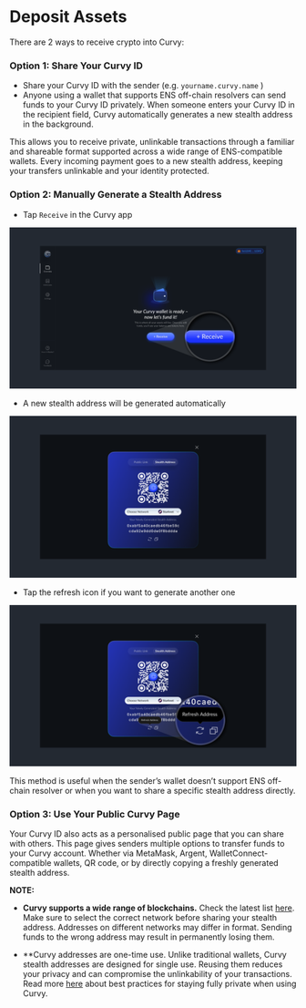 # Deposit Assets

There are 2 ways to receive crypto into Curvy:

### Option 1: Share Your Curvy ID

- Share your Curvy ID with the sender (e.g. `yourname.curvy.name` )
- Anyone using a wallet that supports ENS off-chain resolvers can send funds to your Curvy ID privately.
When someone enters your Curvy ID in the recipient field, Curvy automatically generates a new stealth address in the background.

This allows you to receive private, unlinkable transactions through a familiar and shareable format supported across a wide range of ENS-compatible wallets. Every incoming payment goes to a new stealth address, keeping your transfers unlinkable and your identity protected.

### Option 2: Manually Generate a Stealth Address

- Tap `Receive` in the Curvy app

![Receive1](./public/images/receive1.png)
  
- A new stealth address will be generated automatically

![Receive2](./public/images/receive2.png)
  
- Tap the refresh icon if you want to generate another one

![Receive3](./public/images/receive3.png)

This method is useful when the sender’s wallet doesn’t support ENS off-chain resolver or when you want to share a specific stealth address directly.

### Option 3: Use Your Public Curvy Page
Your Curvy ID also acts as a personalised public page that you can share with others.
This page gives senders multiple options to transfer funds to your Curvy account. Whether via MetaMask, Argent, WalletConnect-compatible wallets, QR code, or by directly copying a freshly generated stealth address.


**NOTE:**  
- **Curvy supports a wide range of blockchains.**
Check the latest list [here](./wallets-and-networks.html#supported-networks).
Make sure to select the correct network before sharing your stealth address. Addresses on different networks may differ in format. 
Sending funds to the wrong address may result in permanently losing them.

- **Curvy addresses are one-time use.
Unlike traditional wallets, Curvy stealth addresses are designed for single use.
Reusing them reduces your privacy and can compromise the unlinkability of your transactions.
Read more [here](./best-practices-for-maximum-pivacy.html) about best practices for staying fully private when using Curvy.

